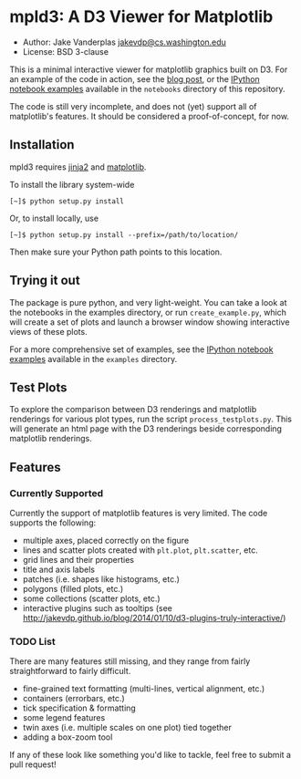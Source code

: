 mpld3: A D3 Viewer for Matplotlib
=================================

- Author: Jake Vanderplas <jakevdp@cs.washington.edu>
- License: BSD 3-clause

This is a minimal interactive viewer for matplotlib graphics built on D3.
For an example of the code in action, see the [blog post](http://jakevdp.github.io/blog/2013/12/19/a-d3-viewer-for-matplotlib/), or the
[IPython notebook examples](http://nbviewer.ipython.org/github/jakevdp/mpld3/tree/master/notebooks/)
available in the ``notebooks`` directory of this repository.

The code is still very incomplete, and does not (yet) support all of
matplotlib's features.  It should be considered a proof-of-concept, for now.

Installation
------------
mpld3 requires [jinja2](http://jinja.pocoo.org/) and
[matplotlib](http://matplotlib.org).

To install the library system-wide

    [~]$ python setup.py install

Or, to install locally, use

    [~]$ python setup.py install --prefix=/path/to/location/

Then make sure your Python path points to this location.

Trying it out
-------------
The package is pure python, and very light-weight.  You can take a look at
the notebooks in the examples directory, or run ``create_example.py``, which
will create a set of plots and launch a browser window showing interactive
views of these plots.

For a more comprehensive set of examples, see the
[IPython notebook examples](http://nbviewer.ipython.org/github/jakevdp/mpld3/tree/master/examples/) available in the ``examples`` directory.

Test Plots
----------
To explore the comparison between D3 renderings and matplotlib renderings for
various plot types, run the script ``process_testplots.py``.  This will generate
an html page with the D3 renderings beside corresponding matplotlib renderings.

Features
--------
### Currently Supported

Currently the support of matplotlib features is very limited.  The code
supports the following:

- multiple axes, placed correctly on the figure
- lines and scatter plots created with ``plt.plot``, ``plt.scatter``, etc.
- grid lines and their properties
- title and axis labels
- patches (i.e. shapes like histograms, etc.)
- polygons (filled plots, etc.)
- some collections (scatter plots, etc.)
- interactive plugins such as tooltips (see http://jakevdp.github.io/blog/2014/01/10/d3-plugins-truly-interactive/)

### TODO List

There are many features still missing, and they range from fairly
straightforward to fairly difficult.

- fine-grained text formatting (multi-lines, vertical alignment, etc.)
- containers (errorbars, etc.)
- tick specification & formatting
- some legend features
- twin axes (i.e. multiple scales on one plot) tied together
- adding a box-zoom tool

If any of these look like something you'd like to tackle, feel free to submit
a pull request!
